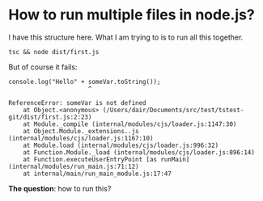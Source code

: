# How to run multiple files in node.js?

I have this structure here. What I am trying to is to run all this together.

```
tsc && node dist/first.js
```

But of course it fails:

```
console.log("Hello" + someVar.toString());
                      ^

ReferenceError: someVar is not defined
    at Object.<anonymous> (/Users/dair/Documents/src/test/tstest-git/dist/first.js:2:23)
    at Module._compile (internal/modules/cjs/loader.js:1147:30)
    at Object.Module._extensions..js (internal/modules/cjs/loader.js:1167:10)
    at Module.load (internal/modules/cjs/loader.js:996:32)
    at Function.Module._load (internal/modules/cjs/loader.js:896:14)
    at Function.executeUserEntryPoint [as runMain] (internal/modules/run_main.js:71:12)
    at internal/main/run_main_module.js:17:47
```

**The question**: how to run this?
